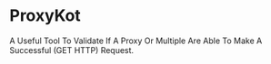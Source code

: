 # ProxyKot
A Useful Tool To Validate If A Proxy Or Multiple Are Able To Make A Successful (GET HTTP) Request.
